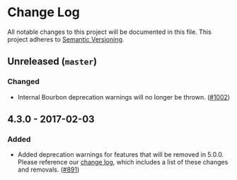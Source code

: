 # Change Log

All notable changes to this project will be documented in this file. This
project adheres to [Semantic Versioning](http://semver.org).

## Unreleased (`master`)

### Changed

- Internal Bourbon deprecation warnings will no longer be thrown. ([#1002])

[#1002]: https://github.com/thoughtbot/bourbon/pull/1002

## 4.3.0 - 2017-02-03

### Added

- Added deprecation warnings for features that will be removed in 5.0.0. Please
  reference our [change log], which includes a list of these changes and
  removals. ([#891])

[change log]: https://github.com/thoughtbot/bourbon/blob/master/CHANGELOG.md
[#891]: https://github.com/thoughtbot/bourbon/pull/891
